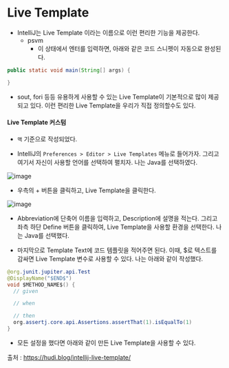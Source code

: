 <h1> Live Template </h1>

- IntelliJ는 Live Template 이라는 이름으로 이런 편리한 기능을 제공한다.
  - psvm
    - 이 상태에서 엔터를 입력하면, 아래와 같은 코드 스니펫이 자동으로 완성된다.
``` java
public static void main(String[] args) {

}

```

- sout, fori 등등 유용하게 사용할 수 있는 Live Template이 기본적으로 많이 제공되고 있다. 이런 편리한 Live Template을 우리가 직접 정의할수도 있다.


<h4> Live Template 커스텀 </h4>

- `맥` 기준으로 작성되었다.

- IntelliJ의 `Preferences > Editor > Live Templates` 메뉴로 들어가자. 그리고 여기서 자신이 사용할 언어를 선택하여 펼치자. 나는 Java를 선택하였다.

![image](https://user-images.githubusercontent.com/74536458/203461909-13f98a45-9f94-40ca-a6e9-6e8258e647bc.png)

- 우측의 + 버튼을 클릭하고, Live Template을 클릭한다.

![image](https://user-images.githubusercontent.com/74536458/203461926-c656ff88-7a7c-4aad-ba23-b07af5e1efac.png)

- Abbreviation에 단축어 이름을 입력하고, Description에 설명을 적는다. 그리고 좌측 하단 Define 버튼을 클릭하여, Live Template을 사용할 환경을 선택한다. 나는 Java를 선택했다.

- 마지막으로 Template Text에 코드 템플릿을 적어주면 된다. 이때, $로 텍스트를 감싸면 Live Template 변수로 사용할 수 있다. 나는 아래와 같이 작성했다.

```java
@org.junit.jupiter.api.Test
@DisplayName("$END$")
void $METHOD_NAME$() {
  // given

  // when

  // then
  org.assertj.core.api.Assertions.assertThat(1).isEqualTo(1)
}
```

- 모든 설정을 했다면 아래와 같이 만든 Live Template을 사용할 수 있다.

출처 : https://hudi.blog/intellij-live-template/
